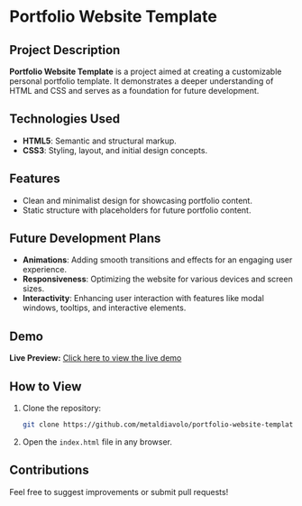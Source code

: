 # Portfolio Website Template  

## Project Description  
**Portfolio Website Template** is a project aimed at creating a customizable personal portfolio template. It demonstrates a deeper understanding of HTML and CSS and serves as a foundation for future development.  

## Technologies Used  
- **HTML5**: Semantic and structural markup.  
- **CSS3**: Styling, layout, and initial design concepts.  

## Features  
- Clean and minimalist design for showcasing portfolio content.  
- Static structure with placeholders for future portfolio content.  

## Future Development Plans  
- **Animations**: Adding smooth transitions and effects for an engaging user experience.  
- **Responsiveness**: Optimizing the website for various devices and screen sizes.  
- **Interactivity**: Enhancing user interaction with features like modal windows, tooltips, and interactive elements.  

## Demo
**Live Preview:** [Click here to view the live demo](https://metaldiavolo.github.io/portfolio-website-template/)  

## How to View  
1. Clone the repository:  
   ```bash  
   git clone https://github.com/metaldiavolo/portfolio-website-template.git  
   ```  
2. Open the `index.html` file in any browser.

## Contributions
Feel free to suggest improvements or submit pull requests!
